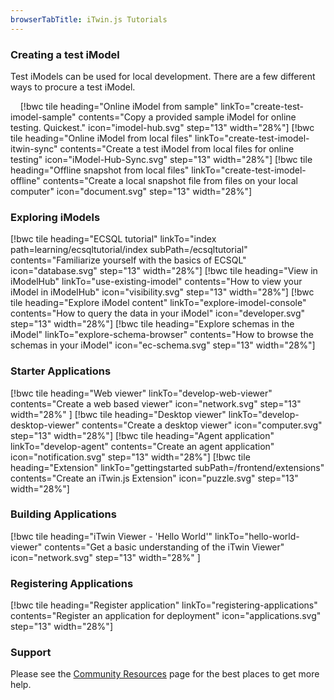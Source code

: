 ```yaml
---
browserTabTitle: iTwin.js Tutorials
---
```


### Creating a test iModel

Test iModels can be used for local development. There are a few different ways to procure a test iModel.

&nbsp;
&nbsp;
[!bwc tile heading="Online iModel from sample" linkTo="create-test-imodel-sample" contents="Copy a provided sample iModel for online testing. Quickest." icon="imodel-hub.svg" step="13" width="28%"]
[!bwc tile heading="Online iModel from local files" linkTo="create-test-imodel-itwin-sync" contents="Create a test iModel from local files for online testing" icon="iModel-Hub-Sync.svg" step="13" width="28%"]
[!bwc tile heading="Offline snapshot from local files" linkTo="create-test-imodel-offline" contents="Create a local snapshot file from files on your local computer" icon="document.svg" step="13" width="28%"]

### Exploring iModels

[!bwc tile heading="ECSQL tutorial" linkTo="index path=learning/ecsqltutorial/index subPath=/ecsqltutorial" contents="Familiarize yourself with the basics of ECSQL" icon="database.svg" step="13" width="28%"]
[!bwc tile heading="View in iModelHub" linkTo="use-existing-imodel" contents="How to view your iModel in iModelHub" icon="visibility.svg" step="13" width="28%"]
[!bwc tile heading="Explore iModel content" linkTo="explore-imodel-console" contents="How to query the data in your iModel" icon="developer.svg" step="13" width="28%"]
[!bwc tile heading="Explore schemas in the iModel" linkTo="explore-schema-browser" contents="How to browse the schemas in your iModel" icon="ec-schema.svg" step="13" width="28%"]

### Starter Applications

[!bwc tile heading="Web viewer" linkTo="develop-web-viewer" contents="Create a web based viewer" icon="network.svg" step="13" width="28%" ]
[!bwc tile heading="Desktop viewer" linkTo="develop-desktop-viewer" contents="Create a desktop viewer" icon="computer.svg" step="13" width="28%"]
[!bwc tile heading="Agent application" linkTo="develop-agent" contents="Create an agent application" icon="notification.svg" step="13" width="28%"]
[!bwc tile heading="Extension" linkTo="gettingstarted subPath=/frontend/extensions" contents="Create an iTwin.js Extension" icon="puzzle.svg" step="13" width="28%"]

### Building Applications

[!bwc tile heading="iTwin Viewer - 'Hello World'" linkTo="hello-world-viewer" contents="Get a basic understanding of the iTwin Viewer" icon="network.svg" step="13" width="28%" ]

### Registering Applications

[!bwc tile heading="Register application" linkTo="registering-applications" contents="Register an application for deployment" icon="applications.svg" step="13" width="28%"]

### Support

Please see the [Community Resources]($docs/learning/CommunityResources.md) page for the best places to get more help.

<style>
article#main h2 {
  margin-top: 0px !important;
}
article#main h2:after {
  background: rgba(0, 0, 0, 0.1);
}
p {
  margin-bottom: 0px !important;
}
article#main h3:after {
  display: none;
}
</style>
